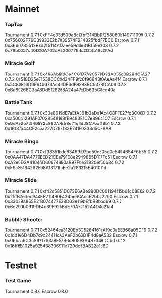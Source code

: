 # Mainnet
### TapTap
Tournament
0.7.1 0xFF4c33d509a8c0fbf314BbDf258060b149711099
0.7.2 0x756002F76C39933E2b7039574F2F4825fbdF7EC0
Escrow
0.7.1 0x366D735512B8d2f5114A17aee59dde31Bf59e303
0.7.2 0x79b0657c40D26A703dA820677E4c2D5fb18c2FAd

### Miracle Golf
Tournament
0.7.1 0x496Ab8fdCe4C01D7A80578D32A055c0B294C7A27
0.7.2 0x518D25e71538DCC9d24FF9f20f96843f0AeAa4f4
Escrow
0.7.1 0x5C80816D0E94b673Ac4dDF6dF9893BC937BfCAb8
0.7.2 0xBa69266C3aA8Dd5f28268A24a47cDb635C8ed40a

### Battle Tank
Tournament
0.7.1 0x33e8015dE7aEfA361b3aDa1Ac4C8FFE27fc3C08D
0.7.2 0xa50041291AF07028548168fE9483B1C7e89641C7
Escrow
0.7.1 0x9dAe3e72f49882c862A7E58c71e4d28C7baf1Bb1
0.7.2 0x16f37a44CE2c5a227D79Ef83E741E0333d5CFBA8

### Miracle Bingo
Tournament
0.7.1 0xf38351bdc63469f97bc50cE05d0e5494654F6bB5
0.7.2 0x0AA47DA4776EED21CEe791E8e2949865D117Fc51
Escrow
0.7.1 0xA2e0D2A4104AD60674860aB97Fbe31920ef50b84
0.7.2 0xF6c35184282E98A13171fbEe2a283315E401011d

### Miracle Slide
Tournament
0.7.1 0xf42d5851D073E6ABe990DC001194f15b61c08E62
0.7.2 0x25fB2edec944FF211490F4345e6CAcc62bba2290
Escrow
0.7.1 0x33039a855E21B074477E38D03e119bEfbB8bbd69
0.7.2 0x6e290b0919DE4c39F925BdE70A72152A4D4c21a4

### Bubble Shooter
Tournament
0.7.1 0x52464ea3120Eb3C5284161aAf9c3aEEB68a05DF9
0.7.2 0x1dd166D4Db7c9c24411cA3AeF2b63D1F4d8aA532
Escrow
0.7.1 0x06baa6C3c8921763a8E57B6c80593A4B7349DCbd
0.7.2 0x16ff6B1025a925438306911e729dc5BA822e1d8D

# Testnet
### Test Game
Tournament
0.8.0
Escrow
0.8.0